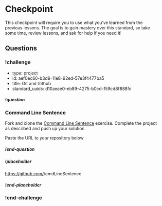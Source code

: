 # Checkpoint

This checkpoint will require you to use what you've learned from the previous lessons. The goal is to gain mastery over this standard, so take some time, review lessons, and ask for help if you need it!

## Questions

<!-- Question -->

### !challenge

* type: project
* id: aef0ec60-b3d9-11e8-92ed-57e3f4477ba5
* title: Git and Github
* standard_uuids: d10aeae0-eb89-4275-b0cd-f59cd8f888fc

##### !question

### Command Line Sentence

Fork and clone the [Command Line Sentence](https://github.com/gSchool/cmdLineSentence) exercise. Complete the project as described and push up your solution.

Paste the URL to _your_ repository below.

##### !end-question

##### !placeholder

https://github.com/<username>/cmdLineSentence

##### !end-placeholder

### !end-challenge
